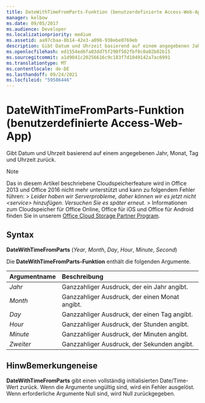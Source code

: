 ```yaml
---
title: DateWithTimeFromParts-Funktion (benutzerdefinierte Access-Web-App)
manager: kelbow
ms.date: 09/05/2017
ms.audience: Developer
ms.localizationpriority: medium
ms.assetid: aa97cbaa-8b14-42e3-a098-938ebe0769eb
description: Gibt Datum und Uhrzeit basierend auf einem angegebenen Jahr, Monat, Tag und Uhrzeit zurück.
ms.openlocfilehash: ed1554ed6fa03dd75f290f502fbf0c0a02b02b15
ms.sourcegitcommit: a1d9041c20256616c9c183f7d1049142a7ac6991
ms.translationtype: MT
ms.contentlocale: de-DE
ms.lasthandoff: 09/24/2021
ms.locfileid: "59586446"
---
```

# <a name="datewithtimefromparts-function-access-custom-web-app"></a>DateWithTimeFromParts-Funktion (benutzerdefinierte Access-Web-App)

Gibt Datum und Uhrzeit basierend auf einem angegebenen Jahr, Monat, Tag und Uhrzeit zurück.
  
> [!NOTE]
> Das in diesem Artikel beschriebene Cloudspeicherfeature wird in Office 2013 und Office 2016 nicht mehr unterstützt und kann zu folgendem Fehler führen: > *Leider haben wir Serverprobleme, daher können wir es jetzt nicht \<service\> hinzufügen. Versuchen Sie es später erneut.* > Informationen zum Cloudspeicher für Office Online, Office für iOS und Office für Android finden Sie in unserem [Office Cloud Storage Partner Program](https://dev.office.com/programs/officecloudstorage). 
  
## <a name="syntax"></a>Syntax

**DateWithTimeFromParts** (*Year*, *Month*, *Day*, *Hour*, *Minute*, *Second*) 
  
Die **DateWithTimeFromParts-Funktion** enthält die folgenden Argumente. 
  
|**Argumentname**|**Beschreibung**|
|:-----|:-----|
| *Jahr*  <br/> |Ganzzahliger Ausdruck, der ein Jahr angibt.  <br/> |
| *Month*  <br/> |Ganzzahliger Ausdruck, der einen Monat angibt.  <br/> |
| *Day*  <br/> |Ganzzahliger Ausdruck, der einen Tag angibt.  <br/> |
| *Hour*  <br/> |Ganzzahliger Ausdruck, der Stunden angibt.  <br/> |
| *Minute*  <br/> |Ganzzahliger Ausdruck, der Minuten angibt.  <br/> |
| *Zweiter*  <br/> |Ganzzahliger Ausdruck, der Sekunden angibt.  <br/> |
   
## <a name="remarks"></a>HinwBemerkungeneise

**DateWithTimeFromParts** gibt einen vollständig initialisierten Date/Time-Wert zurück. Wenn die Argumente ungültig sind, wird ein Fehler ausgelöst. Wenn erforderliche Argumente Null sind, wird Null zurückgegeben. 
  

